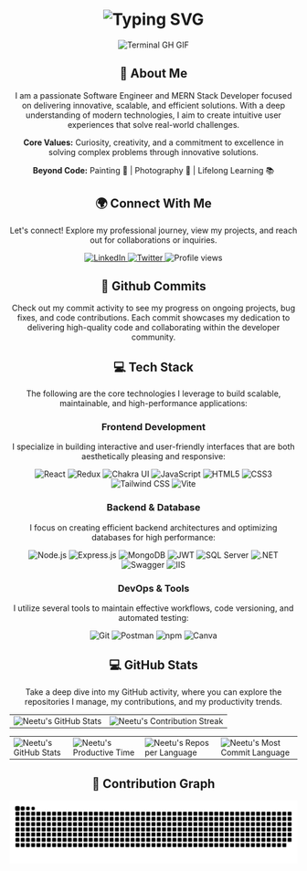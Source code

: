 <div align="center">
  <h1>
    <img src="https://readme-typing-svg.herokuapp.com?font=Jetbrains+mono&size=40&duration=3000&color=1A237E&center=true&vCenter=true&width=435&lines=Hey..+I'm+Neetu;This+is..;..my+Github..;" alt="Typing SVG"/>
  </h1>
  <p>
    <img src="https://raw.githubusercontent.com/Neetu-Singh/Neetu-Singh/main/terminal-gh.gif" alt="Terminal GH GIF" />
  </p>
</div>

<div align="center">
    <h2>🚀 About Me</h2>
    <p>I am a passionate Software Engineer and MERN Stack Developer focused on delivering innovative, scalable, and efficient solutions. With a deep understanding of modern technologies, I aim to create intuitive user experiences that solve real-world challenges.</p>
    <p><b>Core Values:</b> Curiosity, creativity, and a commitment to excellence in solving complex problems through innovative solutions.</p>
    <p><b>Beyond Code:</b> Painting 🎨 | Photography 📸 | Lifelong Learning 📚</p>
</div>

<div align="center">
    <h2>🌍 Connect With Me</h2>
    <p>Let's connect! Explore my professional journey, view my projects, and reach out for collaborations or inquiries.</p>
    <a href="https://www.linkedin.com/in/neet9369">
        <img src="https://img.shields.io/badge/Neetu_Singh-0077B5?style=for-the-badge&logo=linkedin&logoColor=white" alt="LinkedIn"/>
    </a>
    <a href="https://twitter.com/Neetu_Singh_">
        <img src="https://img.shields.io/badge/Neetu_Singh_-1DA1F2?style=for-the-badge&logo=twitter&logoColor=white" alt="Twitter"/>
    </a>
    <img src="https://komarev.com/ghpvc/?username=KmNeetuSingh&style=for-the-badge" alt="Profile views" />
</div>

<div align="center">
  <h2>🚀 Github Commits</h2>
  <p>Check out my commit activity to see my progress on ongoing projects, bug fixes, and code contributions. Each commit showcases my dedication to delivering high-quality code and collaborating within the developer community.</p>
</div>   

<div align="center">
    <h2>💻 Tech Stack</h2>
    <p>The following are the core technologies I leverage to build scalable, maintainable, and high-performance applications:</p>
<!-- Frontend -->
    <h3>Frontend Development</h3>
    <p>I specialize in building interactive and user-friendly interfaces that are both aesthetically pleasing and responsive:</p>
    <div align="center">
        <img src="https://img.shields.io/badge/react-%2320232a.svg?style=for-the-badge&logo=react&logoColor=%2361DAFB" alt="React"/>
        <img src="https://img.shields.io/badge/redux-%23593d88.svg?style=for-the-badge&logo=redux&logoColor=white" alt="Redux"/>
        <img src="https://img.shields.io/badge/chakra-%234ED1C5.svg?style=for-the-badge&logo=chakraui&logoColor=white" alt="Chakra UI"/>
        <img src="https://img.shields.io/badge/javascript-%23323330.svg?style=for-the-badge&logo=javascript&logoColor=%23F7DF1E" alt="JavaScript"/>
        <img src="https://img.shields.io/badge/html5-%23E34F26.svg?style=for-the-badge&logo=html5&logoColor=white" alt="HTML5"/>
        <img src="https://img.shields.io/badge/css3-%231572B6.svg?style=for-the-badge&logo=css3&logoColor=white" alt="CSS3"/>
        <img src="https://img.shields.io/badge/tailwindcss-%2338B2AC.svg?style=for-the-badge&logo=tailwind-css&logoColor=white" alt="Tailwind CSS"/>
        <img src="https://img.shields.io/badge/vite-%23000000.svg?style=for-the-badge&logo=vite&logoColor=FFD700" alt="Vite"/>
    </div>
<!-- Backend & Database -->
    <h3>Backend & Database</h3>
    <p>I focus on creating efficient backend architectures and optimizing databases for high performance:</p>
    <div align="center">
        <img src="https://img.shields.io/badge/node.js-6DA55F?style=for-the-badge&logo=node.js&logoColor=white" alt="Node.js"/>
        <img src="https://img.shields.io/badge/express.js-%23404d59.svg?style=for-the-badge&logo=express&logoColor=%2361DAFB" alt="Express.js"/>
        <img src="https://img.shields.io/badge/MongoDB-%234ea94b.svg?style=for-the-badge&logo=mongodb&logoColor=white" alt="MongoDB"/>
        <img src="https://img.shields.io/badge/JWT-black?style=for-the-badge&logo=JSON%20web%20tokens" alt="JWT"/>
        <img src="https://img.shields.io/badge/sql%20server-CC2927?style=for-the-badge&logo=microsoft-sql-server&logoColor=white" alt="SQL Server"/>
        <img src="https://img.shields.io/badge/.NET-512BD4?style=for-the-badge&logo=.net&logoColor=white" alt=".NET"/>
        <img src="https://img.shields.io/badge/Swagger-%23F7B500?style=for-the-badge&logo=swagger&logoColor=white" alt="Swagger"/>
        <img src="https://img.shields.io/badge/IIS-000000?style=for-the-badge&logo=iis&logoColor=white" alt="IIS"/>
    </div>
    <!-- DevOps & Tools -->
    <h3>DevOps & Tools</h3>
    <p>I utilize several tools to maintain effective workflows, code versioning, and automated testing:</p>
    <div align="center">
        <img src="https://img.shields.io/badge/git-%23F05033.svg?style=for-the-badge&logo=git&logoColor=white" alt="Git"/>
        <img src="https://img.shields.io/badge/Postman-FF6C37?style=for-the-badge&logo=postman&logoColor=white" alt="Postman"/>
        <img src="https://img.shields.io/badge/npm-%23CB3837.svg?style=for-the-badge&logo=npm&logoColor=white" alt="npm"/>
        <img src="https://img.shields.io/badge/Canva-FFB9AA?style=for-the-badge&logo=canva&logoColor=white" alt="Canva"/>
    </div>
</div>

<div align="center">
  <h2 align="center" class="section-heading"> 💻 GitHub Stats</h2>
  <p>Take a deep dive into my GitHub activity, where you can explore the repositories I manage, my contributions, and my productivity trends.</p>

  <!-- First table with profile details and contribution streak -->
  <table align="center" width="100%" height="100%">
    <tr>
       <td><img style="border: none;" src="https://github-profile-summary-cards.vercel.app/api/cards/profile-details?username=KmNeetuSingh&theme=github_dark" alt="Neetu's GitHub Stats"/></td>   
       <td><img style="border: none;" src="https://github-readme-streak-stats.herokuapp.com/?user=KmNeetuSingh&theme=merko" alt="Neetu's Contribution Streak"/></td>
    </tr>
  </table>

  <!-- Second table with additional GitHub stats (stats, productive time, repos per language, and most used language) -->
  <table align="center" width="100%" height="100%">
    <tr>
        <td><img style="border: none;" src="https://github-profile-summary-cards.vercel.app/api/cards/stats?username=KmNeetuSingh&theme=github_dark" alt="Neetu's GitHub Stats"/></td>
        <td><img style="border: none;" src="https://github-profile-summary-cards.vercel.app/api/cards/productive-time?username=KmNeetuSingh&theme=github_dark&utcOffset=10" alt="Neetu's Productive Time"/></td>
        <td><img style="border: none;" src="https://github-profile-summary-cards.vercel.app/api/cards/repos-per-language?username=KmNeetuSingh&theme=github_dark" alt="Neetu's Repos per Language"/></td>
        <td><img style="border: none;" src="https://github-profile-summary-cards.vercel.app/api/cards/most-commit-language?username=KmNeetuSingh&theme=github_dark" alt="Neetu's Most Commit Language"/></td>
    </tr>
  </table>
</div>

<div align="center">
    <h2>🐍 Contribution Graph</h2>
    <p width="100%">
        <img src="https://raw.githubusercontent.com/platane/snk/output/github-contribution-grid-snake-dark.svg" alt="Snake animation" width="2000px"/>
    </p>
</div>

